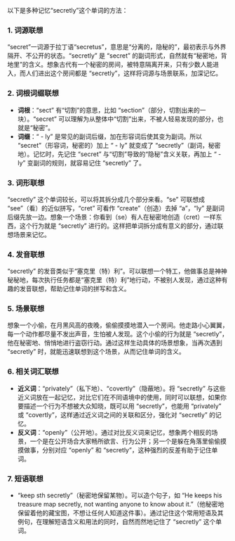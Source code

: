 以下是多种记忆“secretly”这个单词的方法：

### 1. 词源联想
“secret”一词源于拉丁语“secretus”，意思是“分离的，隐秘的”，最初表示与外界隔开、不公开的状态。“secretly” 是 “secret” 的副词形式，自然就有“秘密地，背地里”的含义。想象古代有一个秘密的房间，被特意隔离开来，只有少数人能进入，而人们进出这个房间都是 “secretly”，这样将词源与场景联系，加深记忆。

### 2. 词根词缀联想
 - **词根**：“sect” 有“切割”的意思，比如 “section”（部分，切割出来的一块）。“secret” 可以理解为从整体中“切割”出来，不被人轻易发现的部分，也就是“秘密”。
 - **词缀**：“ - ly” 是常见的副词后缀，加在形容词后使其变为副词。所以 “secret”（形容词，秘密的）加上 “ - ly” 就变成了 “secretly”（副词，秘密地）。记忆时，先记住 “secret” 与“切割”导致的“隐秘”含义关联，再加上 “ - ly” 变副词的规则，就容易记住 “secretly” 了。

### 3. 词形联想
“secretly” 这个单词较长，可以将其拆分成几个部分来看。“se” 可联想成 “see”（看）的近似拼写，“cret” 可看作 “create”（创造）去掉 “a”，“ly” 是副词后缀先放一边。想象一个场景：你看到（se）有人在秘密地创造（cret）一样东西，这个行为就是 “secretly” 进行的。这样把单词拆分成有意义的部分，通过联想场景来记忆。

### 4. 发音联想
“secretly” 的发音类似于“塞克里（特）利”。可以联想一个特工，他做事总是神神秘秘地，每次执行任务都是“塞克里（特）利”地行动，不被别人发现，通过这种有趣的发音联想，帮助记住单词的拼写和含义。

### 5. 场景联想
想象一个小偷，在月黑风高的夜晚，偷偷摸摸地潜入一个房间。他走路小心翼翼，每一个动作都尽量不发出声音，生怕被人发现。这个小偷的行为就是 “secretly”，他在秘密地、悄悄地进行盗窃行动。通过这样生动具体的场景想象，当再次遇到 “secretly” 时，就能迅速联想到这个场景，从而记住单词的含义。

### 6. 相关词汇联想
 - **近义词**：“privately”（私下地）、“covertly”（隐蔽地）。将 “secretly” 与这些近义词放在一起记忆，对比它们在不同语境中的使用，同时可以联想，如果你要描述一个行为不想被大众知晓，既可以用 “secretly”，也能用 “privately” 或 “covertly”，这样通过近义词之间的关联和区分，强化对 “secretly” 的记忆。
 - **反义词**：“openly”（公开地）。通过对比反义词来记忆，想象两个相反的场景，一个是在公开场合大家畅所欲言、行为公开；另一个是躲在角落里偷偷摸摸做事，分别对应 “openly” 和 “secretly”，这种强烈的反差有助于记住单词。

### 7. 短语联想
 - “keep sth secretly”（秘密地保留某物）。可以造个句子，如 “He keeps his treasure map secretly, not wanting anyone to know about it.”（他秘密地保留着他的藏宝图，不想让任何人知道这件事）。通过记住这个常用短语及其例句，在理解短语含义和用法的同时，自然而然地记住了 “secretly” 这个单词。 
